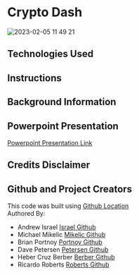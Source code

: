 # Crypto Dash

![2023-02-05 11 49 21](https://user-images.githubusercontent.com/10933021/216836817-5e01b25c-b5e6-4952-8c60-a1ff5fa6c5cc.gif)


## Technologies Used

## Instructions

## Background Information

## Powerpoint Presentation
[Powerpoint Presentation Link](https://github.com/mbfm24/Crypto_Dash/blob/Michael/Pics%20and%20Presentation/Crypto%20Dash.pdf)


## Credits Disclaimer
## Github and Project Creators
This code was built using [Github Location](https://github.com/mbfm24/Crypto_Dash)
<br>
Authored By:
- Andrew Israel [Israel Github](https://github.com/aisrael17)
- Michael Mikelic [Mikelic Github](https://github.com/michaelmikelic)
- Brian Portnoy [Portnoy Github](https://github.com/mbfm24)
- Dave Petersen [Petersen Github](https://github.com/davepetersen)
- Heber Cruz Berber [Berber Github](https://github.com/heberbcruz)
- Ricardo Roberts [Roberts Github](https://github.com/OhTarnishedOne)

